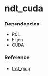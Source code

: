 # ndt_cuda

### Dependencies
- PCL
- Eigen
- CUDA

### Reference
- [fast_gicp](https://github.com/SMRT-AIST/fast_gicp)

